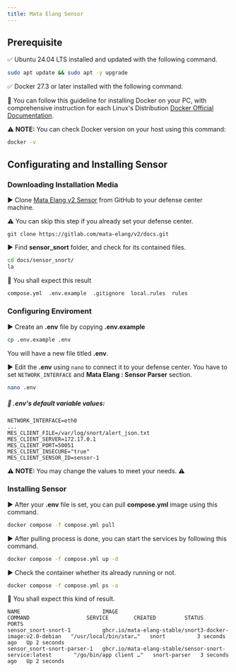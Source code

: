 ```yaml
---
title: Mata Elang Sensor
---
```


## Prerequisite

✅ Ubuntu 24.04 LTS installed and updated with the following command.

```bash
sudo apt update && sudo apt -y upgrade
```

✅ Docker 27.3 or later installed with the following command.

:key: You can follow this guideline for installing Docker on your PC, with comprehensive instruction for each Linux's Distribution
[Docker Official Documentation](https://docs.docker.com/engine/install/).

:warning: **NOTE:** You can check Docker version on your host using this command:

```bash
docker -v
```

## Configurating and Installing Sensor

### Downloading Installation Media

▶️ Clone [Mata Elang v2 Sensor](https://gitlab.com/mata-elang/v2/docs.git) from GitHub to your defense center machine.

⚠️ You can skip this step if you already set your defense center.

```
git clone https://gitlab.com/mata-elang/v2/docs.git
```

▶️ Find **sensor_snort** folder, and check for its contained files.

```bash
cd docs/sensor_snort/
la
```

🔑 You shall expect this result

```bash
compose.yml  .env.example  .gitignore  local.rules  rules
```

### Configuring Enviroment

▶️ Create an **.env** file by copying **.env.example**

```bash
cp .env.example .env
```

You will have a new file titled **.env**.

▶️ Edit the **.env** using `nano` to connect it to your defense center. You have to set `NETWORK_INTERFACE` and **Mata Elang : Sensor Parser** section.

```bash
nano .env
```

##### 🔑 .env's default variable values:

```
NETWORK_INTERFACE=eth0
...
MES_CLIENT_FILE=/var/log/snort/alert_json.txt
MES_CLIENT_SERVER=172.17.0.1
MES_CLIENT_PORT=50051
MES_CLIENT_INSECURE="true"
MES_CLIENT_SENSOR_ID=sensor-1
```
:warning: **NOTE:** You may change the values to meet your needs. :warning:

### Installing Sensor

▶️ After your **.env** file is set, you can pull **compose.yml** image using this command.

```bash
docker compose -f compose.yml pull
```

▶️ After pulling process is done, you can start the services by following this command.

```bash
docker compose -f compose.yml up -d
```

▶️ Check the container whether its already running or not.

```bash
docker compose -f compose.yml ps -a
```

🔑 You shall expect this kind of result.

```
NAME                          IMAGE                                                       COMMAND                  SERVICE        CREATED         STATUS                                  PORTS
sensor_snort-snort-1          ghcr.io/mata-elang-stable/snort3-docker-image:v2.0-debian   "/usr/local/bin/star…"   snort          3 seconds ago   Up 2 seconds
sensor_snort-snort-parser-1   ghcr.io/mata-elang-stable/sensor-snort-service:latest       "/go/bin/app client …"   snort-parser   3 seconds ago   Up 2 seconds
```
